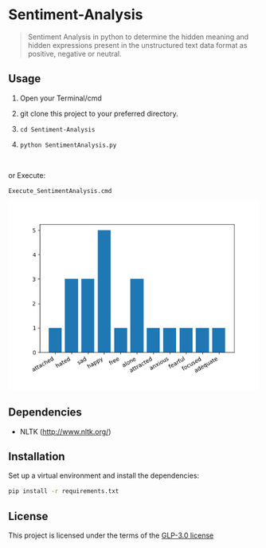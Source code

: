 # Sentiment-Analysis
>Sentiment Analysis in python to determine the hidden meaning and hidden expressions present in the unstructured text data format as positive, negative or neutral.

## Usage

1. Open your Terminal/cmd

2. git clone this project to your preferred directory.

3. `cd Sentiment-Analysis`

4. `python SentimentAnalysis.py`

<br/>

or Execute:


```
Execute_SentimentAnalysis.cmd
```
![Screenshot](graph.png "Screen1")

## Dependencies

- NLTK (http://www.nltk.org/)

## Installation
Set up a virtual environment and install the dependencies:
```sh
pip install -r requirements.txt
```

## License
This project is licensed under the terms of the [GLP-3.0 license](https://github.com/yyscoop/Sentiment-Analysis/blob/master/LICENSE)
